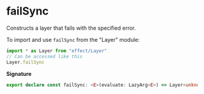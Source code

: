 # failSync

Constructs a layer that fails with the specified error.

To import and use `failSync` from the "Layer" module:

```ts
import * as Layer from "effect/Layer"
// Can be accessed like this
Layer.failSync
```

**Signature**

```ts
export declare const failSync: <E>(evaluate: LazyArg<E>) => Layer<unknown, E, never>
```

